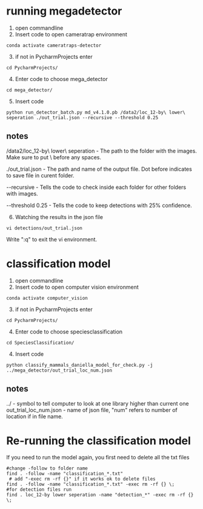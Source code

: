 # running megadetector
1. open commandline
2. Insert code to open cameratrap environment

```
conda activate cameratraps-detector
```
3. if not in PycharmProjects enter
```
cd PycharmProjects/
```
4. Enter code to choose mega_detector
```
cd mega_detector/
```
5. Insert code
```
python run_detector_batch.py md_v4.1.0.pb /data2/loc_12-by\ lower\ seperation ./out_trial.json --recursive --threshold 0.25
```
## notes

/data2/loc_12-by\ lower\ seperation - The path to the folder with the images. Make sure to put \ before any spaces.

./out_trial.json - The path and name of the output file. Dot before indicates to save file in curent folder.

--recursive - Tells the code to check inside each folder for other folders with images.

--threshold 0.25 - Tells the code to keep detections with 25% confidence. 

6. Watching the results in the json file
```
vi detections/out_trial.json
```
Write ":q" to exit the vi environment.


# classification model

1. open commandline
2. Insert code to open computer vision environment

```
conda activate computer_vision
```
3. if not in PycharmProjects enter
```
cd PycharmProjects/
```
4. Enter code to choose speciesclassification
```
cd SpeciesClassification/
```
4. Insert code
```
python classify_mammals_daniella_model_for_check.py -j ../mega_detector/out_trial_loc_num.json
```

## notes
../ - symbol to tell computer to look at one library higher than current one
out_trial_loc_num.json - name of json file, "num" refers to number of location if in file name.

# Re-running the classification model
If you need to run the model again, you first need to delete all the txt files

```
#change -follow to folder name
find . -follow -name "classification_*.txt" 
 # add "-exec rm -rf {}" if it works ok to delete files
find . -follow -name "classification_*.txt" -exec rm -rf {} \;
#for detection files run
find . loc_12-by lower seperation -name "detection_*" -exec rm -rf {} \;
```
